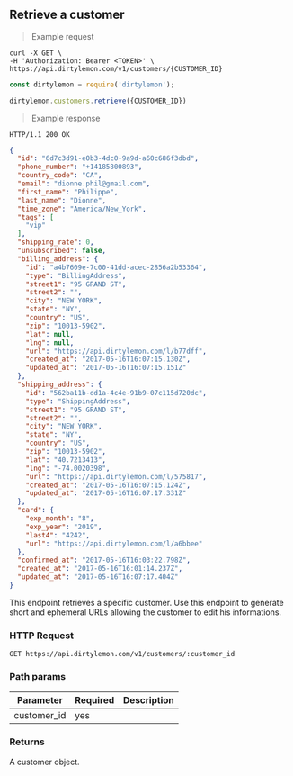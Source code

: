 ## Retrieve a customer

> Example request

```shell
curl -X GET \
-H 'Authorization: Bearer <TOKEN>' \
https://api.dirtylemon.com/v1/customers/{CUSTOMER_ID}
```

```javascript
const dirtylemon = require('dirtylemon');

dirtylemon.customers.retrieve({CUSTOMER_ID})
```

> Example response

```http
HTTP/1.1 200 OK
```

```json
{
  "id": "6d7c3d91-e0b3-4dc0-9a9d-a60c686f3dbd",
  "phone_number": "+14185800893",
  "country_code": "CA",
  "email": "dionne.phil@gmail.com",
  "first_name": "Philippe",
  "last_name": "Dionne",
  "time_zone": "America/New_York",
  "tags": [
    "vip"
  ],
  "shipping_rate": 0,
  "unsubscribed": false,
  "billing_address": {
    "id": "a4b7609e-7c00-41dd-acec-2856a2b53364",
    "type": "BillingAddress",
    "street1": "95 GRAND ST",
    "street2": "",
    "city": "NEW YORK",
    "state": "NY",
    "country": "US",
    "zip": "10013-5902",
    "lat": null,
    "lng": null,
    "url": "https://api.dirtylemon.com/l/b77dff",
    "created_at": "2017-05-16T16:07:15.130Z",
    "updated_at": "2017-05-16T16:07:15.151Z"
  },
  "shipping_address": {
    "id": "562ba11b-dd1a-4c4e-91b9-07c115d720dc",
    "type": "ShippingAddress",
    "street1": "95 GRAND ST",
    "street2": "",
    "city": "NEW YORK",
    "state": "NY",
    "country": "US",
    "zip": "10013-5902",
    "lat": "40.7213413",
    "lng": "-74.0020398",
    "url": "https://api.dirtylemon.com/l/575817",
    "created_at": "2017-05-16T16:07:15.124Z",
    "updated_at": "2017-05-16T16:07:17.331Z"
  },
  "card": {
    "exp_month": "8",
    "exp_year": "2019",
    "last4": "4242",
    "url": "https://api.dirtylemon.com/l/a6bbee"
  },
  "confirmed_at": "2017-05-16T16:03:22.798Z",
  "created_at": "2017-05-16T16:01:14.237Z",
  "updated_at": "2017-05-16T16:07:17.404Z"
}
```

This endpoint retrieves a specific customer. Use this endpoint to generate short and ephemeral URLs allowing the customer to edit his informations.

### HTTP Request

`GET https://api.dirtylemon.com/v1/customers/:customer_id`

### Path params

| Parameter | Required | Description |
| --------- | -------- | ------------|
| customer_id | yes |  |

### Returns

A customer object.
